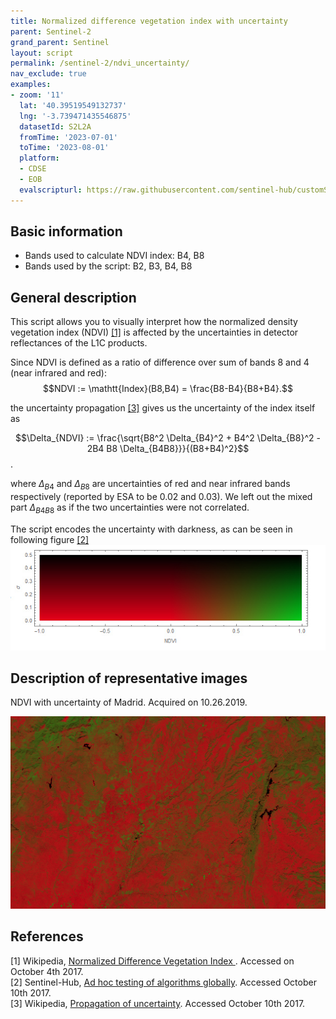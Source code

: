 ```yaml
---
title: Normalized difference vegetation index with uncertainty
parent: Sentinel-2
grand_parent: Sentinel
layout: script
permalink: /sentinel-2/ndvi_uncertainty/
nav_exclude: true
examples:
- zoom: '11'
  lat: '40.39519549132737'
  lng: '-3.739471435546875'
  datasetId: S2L2A
  fromTime: '2023-07-01'
  toTime: '2023-08-01'
  platform:
  - CDSE
  - EOB
  evalscripturl: https://raw.githubusercontent.com/sentinel-hub/customScripts/master/sentinel-2/ndvi_uncertainty/script.js
---
```


## Basic information
 - Bands used to calculate NDVI index: B4, B8
 - Bands used by the script: B2, B3, B4, B8

## General description

This script allows you to visually interpret how the normalized density vegetation index (NDVI) [[1]](#ref1) is affected by the uncertainties in detector reflectances of the L1C products.

Since NDVI is defined as a ratio of difference over sum of bands 8 and 4 (near infrared and red):   
$$NDVI := \mathtt{Index}(B8,B4) = \frac{B8-B4}{B8+B4}.$$

the uncertainty propagation [[3]](#ref3) gives us the uncertainty of the index itself as

$$\Delta_{NDVI} := \frac{\sqrt{B8^2 \Delta_{B4}^2 + B4^2 \Delta_{B8}^2 - 2B4 B8 \Delta_{B4B8}}}{(B8+B4)^2}$$.

where $\Delta_{B4}$ and $\Delta_{B8}$ are uncertainties of red and near infrared bands respectively (reported by ESA to be 0.02 and 0.03). We left out the mixed part $\Delta_{B4B8}$ as if the two uncertainties were not correlated.

The script encodes the uncertainty with darkness, as can be seen in following figure [[2]](#ref2)  
![Color map of the NDVI uncertainty script from [2][1]](fig/cmap.jpg)

## Description of representative images

NDVI with uncertainty of Madrid. Acquired on 10.26.2019.

![NDVI of Rome](fig/fig1.png)

## References
<a name="ref1"></a>[1] Wikipedia, [Normalized Difference Vegetation Index
](https://en.wikipedia.org/wiki/Normalized_Difference_Vegetation_Index). Accessed on October 4th 2017.   
<a name="ref2"></a>[2] Sentinel-Hub, [Ad hoc testing of algorithms globally](https://medium.com/sentinel-hub/ad-hoc-testing-of-algorithms-globally-8fb1f564f0f5). Accessed October 10th 2017.   
<a name="ref3"></a>[3] Wikipedia, [Propagation of uncertainty](https://en.wikipedia.org/wiki/Propagation_of_uncertainty). Accessed October 10th 2017.
